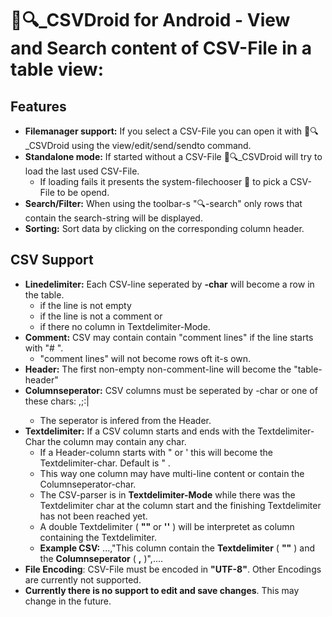 # 📅🔍_CSVDroid for Android - View and Search content of CSV-File in a table view: 

## Features

* **Filemanager support:** If you select a CSV-File you can open it with 📅🔍_CSVDroid using the view/edit/send/sendto command.
* **Standalone mode:** If started without a CSV-File 📅🔍_CSVDroid will try to load the last used CSV-File. 
  * If loading fails it presents the system-filechooser 📂 to pick a CSV-File to be opend.
* **Search/Filter:** When using the toolbar-s "🔍-search" only rows that contain the search-string will be displayed.
* **Sorting:** Sort data by clicking on the corresponding column header.

## CSV Support

* **Linedelimiter:** Each CSV-line seperated by **<nl>-char** will become a row in the table. 
  * if the line is not empty
  * if the line is not a comment or 
  * if there no column in Textdelimiter-Mode.
* **Comment:** CSV may contain contain "comment lines" if the line starts with "# ". 
  * "comment lines" will not become rows oft it-s own.
* **Header:** The first non-empty non-comment-line will become the "table-header"
* **Columnseperator:** CSV columns must be seperated by <tabulator>-char or one of these chars: ,;:| 
  * The seperator is infered from the Header.
* **Textdelimiter:** If a CSV column starts and ends with the Textdelimiter-Char the column may contain any char.
  * If a Header-column starts with " or ' this will become the Textdelimiter-char. Default is " .
  * This way one column may have multi-line content or contain the Columnseperator-char.
  * The CSV-parser is in **Textdelimiter-Mode** while there was the Textdelimiter char at the column start and the finishing Textdelimiter has not been reached yet.
  * A double Textdelimiter ( **""** or **''** ) will be interpretet as column containing the Textdelimiter.
  * **Example CSV:** ...,"This column contain the **Textdelimiter** ( **""** ) and the **Columnseperator** ( **,** )",....
* **File Encoding**: CSV-File must be encoded in **"UTF-8"**. Other Encodings are currently not supported.
* **Currently there is no support to edit and save changes**. This may change in the future.
